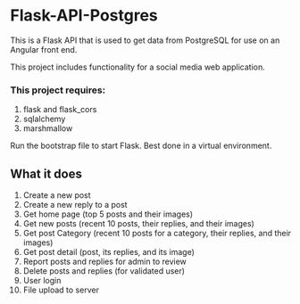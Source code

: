 # Flask-API-Postgres

This is a Flask API that is used to get data from PostgreSQL for use on an Angular front end.

This project includes functionality for a social media web application.

### This project requires:
1. flask and flask_cors
2. sqlalchemy
3. marshmallow

Run the bootstrap file to start Flask. Best done in a virtual environment.

## What it does

1. Create a new post
2. Create a new reply to a post
3. Get home page (top 5 posts and their images)
4. Get new posts (recent 10 posts, their replies, and their images)
5. Get post Category (recent 10 posts for a category, their replies, and their images)
6. Get post detail (post, its replies, and its image)
7. Report posts and replies for admin to review
8. Delete posts and replies (for validated user)
9. User login
10. File upload to server
